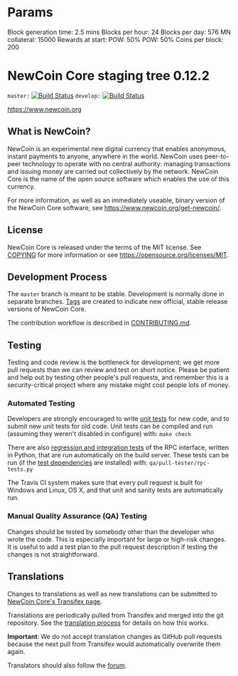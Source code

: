 # Params
Block generation time: 2.5 mins
Blocks per hour: 24
Blocks per day: 576
MN collateral: 15000
Rewards at start: POW: 50% POW: 50%
Coins per block: 200 




NewCoin Core staging tree 0.12.2
===============================

`master:` [![Build Status](https://travis-ci.org/newcoinpay/newcoin.svg?branch=master)](https://travis-ci.org/newcoinpay/newcoin) `develop:` [![Build Status](https://travis-ci.org/newcoinpay/newcoin.svg?branch=develop)](https://travis-ci.org/newcoinpay/newcoin/branches)

https://www.newcoin.org


What is NewCoin?
----------------

NewCoin is an experimental new digital currency that enables anonymous, instant
payments to anyone, anywhere in the world. NewCoin uses peer-to-peer technology
to operate with no central authority: managing transactions and issuing money
are carried out collectively by the network. NewCoin Core is the name of the open
source software which enables the use of this currency.

For more information, as well as an immediately useable, binary version of
the NewCoin Core software, see https://www.newcoin.org/get-newcoin/.


License
-------

NewCoin Core is released under the terms of the MIT license. See [COPYING](COPYING) for more
information or see https://opensource.org/licenses/MIT.

Development Process
-------------------

The `master` branch is meant to be stable. Development is normally done in separate branches.
[Tags](https://github.com/newcoinpay/newcoin/tags) are created to indicate new official,
stable release versions of NewCoin Core.

The contribution workflow is described in [CONTRIBUTING.md](CONTRIBUTING.md).

Testing
-------

Testing and code review is the bottleneck for development; we get more pull
requests than we can review and test on short notice. Please be patient and help out by testing
other people's pull requests, and remember this is a security-critical project where any mistake might cost people
lots of money.

### Automated Testing

Developers are strongly encouraged to write [unit tests](/doc/unit-tests.md) for new code, and to
submit new unit tests for old code. Unit tests can be compiled and run
(assuming they weren't disabled in configure) with: `make check`

There are also [regression and integration tests](/qa) of the RPC interface, written
in Python, that are run automatically on the build server.
These tests can be run (if the [test dependencies](/qa) are installed) with: `qa/pull-tester/rpc-tests.py`

The Travis CI system makes sure that every pull request is built for Windows
and Linux, OS X, and that unit and sanity tests are automatically run.

### Manual Quality Assurance (QA) Testing

Changes should be tested by somebody other than the developer who wrote the
code. This is especially important for large or high-risk changes. It is useful
to add a test plan to the pull request description if testing the changes is
not straightforward.

Translations
------------

Changes to translations as well as new translations can be submitted to
[NewCoin Core's Transifex page](https://www.transifex.com/projects/p/newcoin/).

Translations are periodically pulled from Transifex and merged into the git repository. See the
[translation process](doc/translation_process.md) for details on how this works.

**Important**: We do not accept translation changes as GitHub pull requests because the next
pull from Transifex would automatically overwrite them again.

Translators should also follow the [forum](https://www.newcoin.org/forum/topic/newcoin-worldwide-collaboration.88/).
